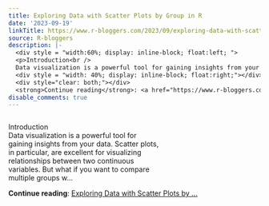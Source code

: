 ```yaml
---
title: Exploring Data with Scatter Plots by Group in R
date: '2023-09-19'
linkTitle: https://www.r-bloggers.com/2023/09/exploring-data-with-scatter-plots-by-group-in-r/
source: R-bloggers
description: |-
  <div style = "width:60%; display: inline-block; float:left; ">
  <p>Introduction<br />
  Data visualization is a powerful tool for gaining insights from your data. Scatter plots, in particular, are excellent for visualizing relationships between two continuous variables. But what if you want to compare multiple groups w...</p></div>
  <div style = "width: 40%; display: inline-block; float:right;"></div>
  <div style="clear: both;"></div>
  <strong>Continue reading</strong>: <a href="https://www.r-bloggers.com/2023/09/exploring-data-with-scatter-plots-by-group-in-r/">Exploring Data with Scatter Plots by ...
disable_comments: true
---
```

<div style = "width:60%; display: inline-block; float:left; ">
<p>Introduction<br />
Data visualization is a powerful tool for gaining insights from your data. Scatter plots, in particular, are excellent for visualizing relationships between two continuous variables. But what if you want to compare multiple groups w...</p></div>
<div style = "width: 40%; display: inline-block; float:right;"></div>
<div style="clear: both;"></div>
<strong>Continue reading</strong>: <a href="https://www.r-bloggers.com/2023/09/exploring-data-with-scatter-plots-by-group-in-r/">Exploring Data with Scatter Plots by ...